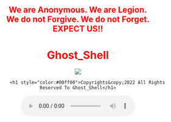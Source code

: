 <html>
    <center>
     <h2 style="color:red">
    We are Anonymous.
    We are Legion.<br>
    We do not Forgive.
    We do not Forget.<br>EXPECT US!!<br></h2>   
    <link rel="icon" type="image/x-icon" href="favicon.ico">
    <link rel="stylesheet" href="world.css">
        <h1 style="color:red">Ghost_Shell</h1><img src="https://i.ibb.co/SmLz9Fr/GHOOST.png">
        <div id="social"><a class="facebookBtn smGlobalBtn" href="https://www.facebook.com/" ></a>
			<a class="twitterBtn smGlobalBtn" href="https://twitter.com/" ></a>
			<a class="youtubeBtn smGlobalBtn" href="https://www.youtube.com/" ></a>
			<a class="instagramBtn smGlobalBtn" href="https://www.instagram.com/" ></a>
			<a class="githubBtn smGlobalBtn" href="https://github.com/" ></a>
		</div>
	
           <h1 style="color:#00ff00">Copyrights&copy;2022 All Rights Reserved To Ghost_Shell</h1>
<body> 
   <audio controls loop autoplay height="" width="">
<audio autoplay="true" src="Anonymous Hackers Song-We Are Anonymous.mp3"></audio>
<link href="https://fonts.googleapis.com/css?family=Lobster" rel="stylesheet" type="text/css">
     <script>alert("😎It is our great pleasure to have you on board!.A hearty welcome to you😎")</script>

